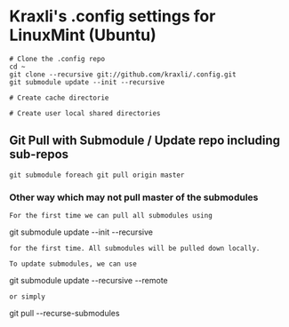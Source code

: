# Kraxli's .config settings for LinuxMint (Ubuntu)


```
# Clone the .config repo
cd ~
git clone --recursive git://github.com/kraxli/.config.git
git submodule update --init --recursive

# Create cache directorie

# Create user local shared directories

```

## Git Pull with Submodule / Update repo including sub-repos
```
git submodule foreach git pull origin master
```

### Other way which may not pull master of the submodules
```
For the first time we can pull all submodules using
```
git submodule update --init --recursive
```
for the first time. All submodules will be pulled down locally.

To update submodules, we can use
```
git submodule update --recursive --remote
```
or simply
```
git pull --recurse-submodules
```

